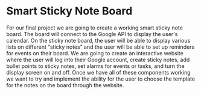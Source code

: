 # Smart Sticky Note Board

For our final project we are going to create a working smart sticky note board. The board will connect to the Google API to display the user's calendar. On the sticky note board, the user will be able to display various lists on different “sticky notes” and the user will be able to set up reminders for events on their board. We are going to create an interactive website where the user will log into their Google account, create sticky notes, add bullet points to sticky notes, set alarms for events or tasks, and turn the display screen on and off. Once we have all of these components working we want to try and implement the ability for the user to choose the template for the notes on the board through the website.
